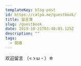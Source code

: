 ```yaml
---
templateKey: blog-post
id: https://calpa.me/guestbook/
title: 留言簿
slug: /guestbook
date: 2019-10-21T03:48:03.125Z
description: ""
tags:
  - 閱讀
---
```


欢迎留言 （<ゝω・）☆
